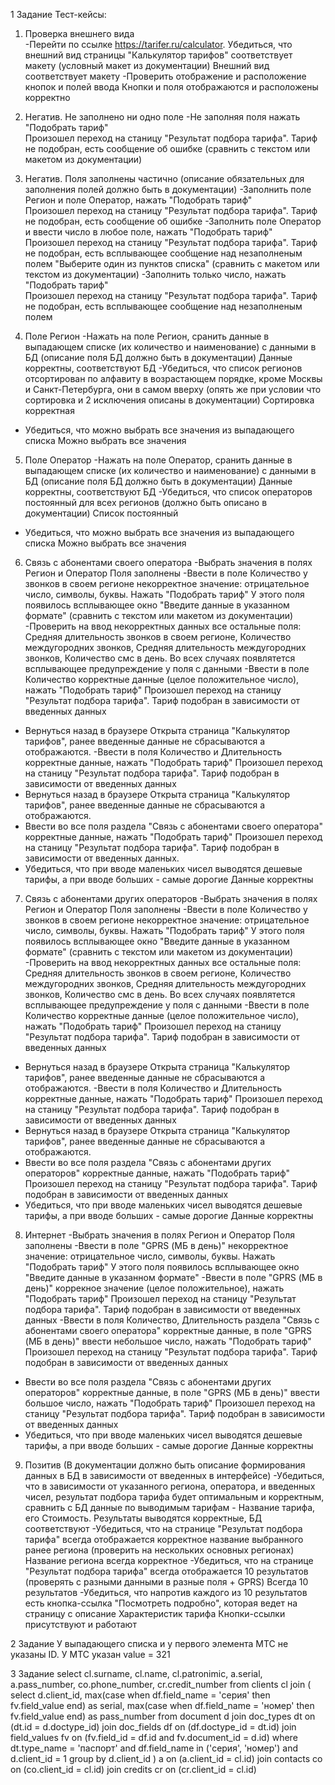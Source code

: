 1 Задание
Тест-кейсы:
1) Проверка внешнего вида  
-Перейти по ссылке https://tarifer.ru/calculator. Убедиться, что внешний вид страницы "Калькулятор тарифов" соответствует макету (условный макет из документации)
Внешний вид соответствует макету
-Проверить отображение и расположение кнопок и полей ввода
Кнопки и поля отображаются и расположены корректно

2) Негатив. Не заполнено ни одно поле 
-Не заполняя поля нажать "Подобрать тариф"  
Произошел переход на станицу "Результат подбора тарифа". Тариф не подобран, есть сообщение об ошибке (сравнить с текстом или макетом из документации)

3) Негатив. Поля заполнены частично (описание обязательных для заполнения полей должно быть в документации)
-Заполнить поле Регион и поле Оператор, нажать "Подобрать тариф"  
Произошел переход на станицу "Результат подбора тарифа". Тариф не подобран, есть сообщение об ошибке
-Заполнить поле Оператор и ввести число в любое поле, нажать "Подобрать тариф"  
Произошел переход на станицу "Результат подбора тарифа". Тариф не подобран, есть всплывающее сообщение над незаполненым полем 
"Выберите один из пунктов списка" (сравнить с макетом или текстом из документации)
-Заполнить только число, нажать "Подобрать тариф"  
Произошел переход на станицу "Результат подбора тарифа". Тариф не подобран, есть всплывающее сообщение над незаполненым полем

4) Поле Регион
-Нажать на поле Регион, сранить данные в выпадающем списке (их количество и наименование) с данными в БД (описание поля БД должно быть в документации)
Данные корректны, соответствуют БД
-Убедиться, что список регионов отсортирован по алфавиту в возрастающем порядке, кроме Москвы и Санкт-Петербурга, они в самом вверху 
(опять же при условии что сортировка и 2 исключения описаны в документации)
Сортировка корректная
- Убедиться, что можно выбрать все значения из выпадающего списка
Можно выбрать все значения

5) Поле Оператор
-Нажать на поле Оператор, сранить данные в выпадающем списке (их количество и наименование) с данными в БД (описание поля БД должно быть в документации)
Данные корректны, соответствуют БД
-Убедиться, что список операторов постоянный для всех регионов (должно быть описано в документации)
Список постоянный
- Убедиться, что можно выбрать все значения из выпадающего списка
Можно выбрать все значения

6) Связь с абонентами своего оператора
-Выбрать значения в полях Регион и Оператор
Поля заполнены
-Ввести в поле Количество у звонков в своем регионе некорректное значение: отрицательное число, символы, буквы. Нажать "Подобрать тариф"
У этого поля появилось всплывающее окно "Введите данные в указанном формате" (сравнить с текстом или макетом из документации)
-Проверить на ввод некорректных данных все остальные поля: Средняя длительность звонков в своем регионе, Количество междугородних звонков, 
 Средняя длительность междугородних звонков, Количество смс в день.
Во всех случаях появлятется всплывающее предупреждение у поля с данными
-Ввести в поле Количество корректные данные (целое положительное число), нажать "Подобрать тариф"
Произошел переход на станицу "Результат подбора тарифа". Тариф подобран в зависимости от введенных данных
- Вернуться назад в браузере
Открыта страница "Калькулятор тарифов", ранее введенные данные не сбрасываются а отображаются.
-Ввести в поля Количество и Длительность корректные данные, нажать "Подобрать тариф"
Произошел переход на станицу "Результат подбора тарифа". Тариф подобран в зависимости от введенных данных
- Вернуться назад в браузере
Открыта страница "Калькулятор тарифов", ранее введенные данные не сбрасываются а отображаются.
- Ввести во все поля раздела "Связь с абонентами своего оператора" корректные данные, нажать "Подобрать тариф"
Произошел переход на станицу "Результат подбора тарифа". Тариф подобран в зависимости от введенных данных.
- Убедиться, что при вводе маленьких чисел выводятся дешевые тарифы, а при вводе больших - самые дорогие
Данные корректны

7) Связь с абонентами других операторов
-Выбрать значения в полях Регион и Оператор
Поля заполнены
-Ввести в поле Количество у звонков в своем регионе некорректное значение: отрицательное число, символы, буквы. Нажать "Подобрать тариф"
У этого поля появилось всплывающее окно "Введите данные в указанном формате" (сравнить с текстом или макетом из документации)
-Проверить на ввод некорректных данных все остальные поля: Средняя длительность звонков в своем регионе, Количество междугородних звонков, 
 Средняя длительность междугородних звонков, Количество смс в день.
Во всех случаях появлятется всплывающее предупреждение у поля с данными
-Ввести в поле Количество корректные данные (целое положительное число), нажать "Подобрать тариф"
Произошел переход на станицу "Результат подбора тарифа". Тариф подобран в зависимости от введенных данных
- Вернуться назад в браузере
Открыта страница "Калькулятор тарифов", ранее введенные данные не сбрасываются а отображаются.
-Ввести в поля Количество и Длительность корректные данные, нажать "Подобрать тариф"
Произошел переход на станицу "Результат подбора тарифа". Тариф подобран в зависимости от введенных данных
- Вернуться назад в браузере
Открыта страница "Калькулятор тарифов", ранее введенные данные не сбрасываются а отображаются.
- Ввести во все поля раздела "Связь с абонентами других операторов" корректные данные, нажать "Подобрать тариф"
Произошел переход на станицу "Результат подбора тарифа". Тариф подобран в зависимости от введенных данных
- Убедиться, что при вводе маленьких чисел выводятся дешевые тарифы, а при вводе больших - самые дорогие
Данные корректны

8) Интернет
-Выбрать значения в полях Регион и Оператор
Поля заполнены
-Ввести в поле "GPRS (МБ в день)" некорректное значение: отрицательное число, символы, буквы. Нажать "Подобрать тариф"
У этого поля появилось всплывающее окно "Введите данные в указанном формате" 
-Ввести в поле "GPRS (МБ в день)" коррекное значение (целое положительное), нажать "Подобрать тариф"
Произошел переход на станицу "Результат подбора тарифа". Тариф подобран в зависимости от введенных данных
-Ввести в поля Количество, Длительность  раздела "Связь с абонентами своего оператора" корректные данные, в поле "GPRS (МБ в день)" ввести небольшое число, 
 нажать "Подобрать тариф"
Произошел переход на станицу "Результат подбора тарифа". Тариф подобран в зависимости от введенных данных
- Ввести во все поля раздела "Связь с абонентами других операторов" корректные данные, в поле "GPRS (МБ в день)" ввести большое число, нажать "Подобрать тариф"
Произошел переход на станицу "Результат подбора тарифа". Тариф подобран в зависимости от введенных данных
- Убедиться, что при вводе маленьких чисел выводятся дешевые тарифы, а при вводе больших - самые дорогие
Данные корректны

9) Позитив (В документации должно быть описание формирования данных в БД в зависимости от введенных в интерфейсе)
-Убедиться, что в зависимости от указанного региона, оператора, и введенных чисел, результат подбора тарифа будет оптимальным и корректным, 
 сравнить с БД данные по выводимым тарифам - Название тарифа, его Стоимость.
Результаты выводятся корректные, БД соответствуют
-Убедиться, что на странице "Результат подбора тарифа" всегда отображается корректное название выбранного ранее региона (проверить на нескольких основных регионах)
Название региона всегда корректное
-Убедиться, что на странице "Результат подбора тарифа" всегда отображается 10 результатов (проверять с разными данными в разные поля + GPRS)
Всегда 10 результатов
-Убедиться, что напротив каждого из 10 результатов есть кнопка-ссылка "Посмотреть подробно", которая ведет на страницу с описание Характеристик тарифа
Кнопки-ссылки присутствуют и работают

2 Задание 
У выпадающего списка и у первого элемента МТС не указаны ID. У МТС указан value = 321

3 Задание
select 
	cl.surname,
	cl.name,
	cl.patronimic,
	a.serial, 
	a.pass_number,
	co.phone_number,
	cr.credit_number
from clients cl
join 
(
	select
		d.client_id, 
		max(case when df.field_name = 'серия' then fv.field_value end) as serial,
		max(case when df.field_name = 'номер' then fv.field_value end) as pass_number
	from document d
	join doc_types dt on (dt.id = d.doctype_id)
	join doc_fields df on (df.doctype_id = dt.id)
	join field_values fv on (fv.field_id = df.id and fv.document_id = d.id)
	where dt.type_name = 'паспорт' and
		  df.field_name in ('серия', 'номер') and
		  d.client_id = 1
	group by d.client_id
) a on (a.client_id = cl.id)
join contacts co on (co.client_id = cl.id)
join credits cr on (cr.client_id = cl.id)
